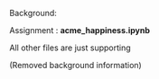 Background:

Assignment :  **acme_happiness.ipynb**

All other files are just supporting


(Removed background information)